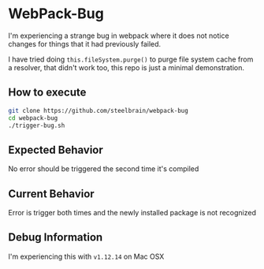 WebPack-Bug
===========

I'm experiencing a strange bug in webpack where it does not notice changes for things that it had previously failed.

I have tried doing `this.fileSystem.purge()` to purge file system cache from a resolver, that didn't work too, this repo is just a minimal demonstration.

## How to execute

```sh
git clone https://github.com/steelbrain/webpack-bug
cd webpack-bug
./trigger-bug.sh
```

## Expected Behavior

No error should be triggered the second time it's compiled

## Current Behavior

Error is trigger both times and the newly installed package is not recognized

## Debug Information

I'm experiencing this with `v1.12.14` on Mac OSX
